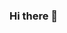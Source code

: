 ### Hi there 👋

<!--
**phillip-wood/Phillip-Wood** is a ✨ _special_ ✨ repository because its `README.md` (this file) appears on your GitHub profile.

Here are some ideas to get you started:

- 🔭 I’m currently working on building a community for sneakerheads.
- 🌱 I’m currently learning react-native.
- 🤔 I’m looking for any advice on what its like to work on the tech industry in Christchurch NZ.
- 💬 Ask me about my dogs.
